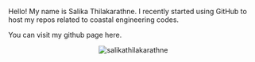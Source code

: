 Hello! 
My name is Salika Thilakarathne. I recently started using GitHub to host my repos related to coastal engineering codes.

You can visit my github page here. 

<p align="center"> <img src="https://komarev.com/ghpvc/?username=salikathilakarathne&label=Profile%20views&color=ce9927&style=flat" alt="salikathilakarathne" /> </p>
